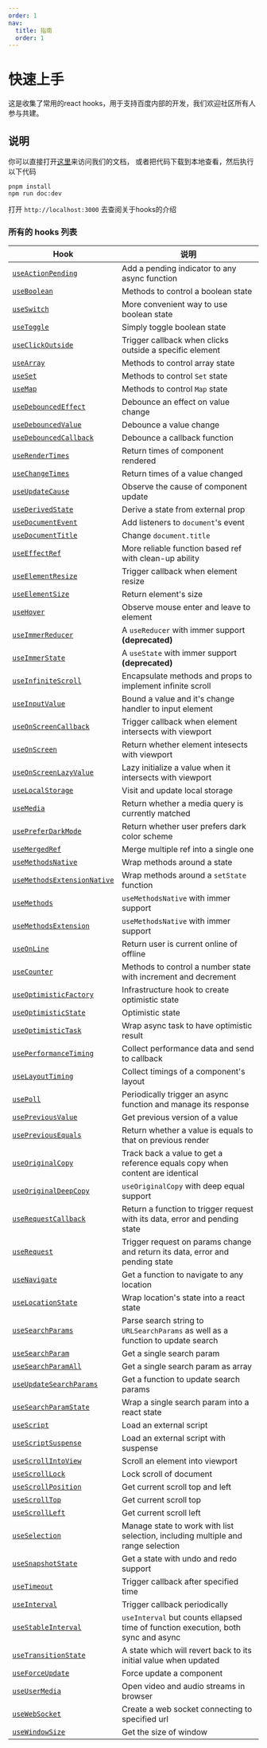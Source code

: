 ```yaml
---
order: 1
nav:
  title: 指南
  order: 1
---
```


# 快速上手

这是收集了常用的react hooks，用于支持百度内部的开发，我们欢迎社区所有人参与共建。

## 说明

你可以直接打开[这里](https://ecomfe.github.io/react-hooks)来访问我们的文档，
或者把代码下载到本地查看，然后执行以下代码

```
pnpm install
npm run doc:dev
```

打开 `http://localhost:3000` 去查阅关于hooks的介绍

### 所有的 hooks 列表

| Hook | 说明 |
| ---- | ----------- |
| [`useActionPending`](#/hook/action-pending/use-action-pending) | Add a pending indicator to any async function |
| [`useBoolean`](#/hook/boolean/use-boolean) | Methods to control a boolean state |
| [`useSwitch`](#/hook/boolean/use-switch) | More convenient way to use boolean state |
| [`useToggle`](#/hook/boolean/use-toggle) | Simply toggle boolean state |
| [`useClickOutside`](#/hook/click-outside/use-click-outside) | Trigger callback when clicks outside a specific element |
| [`useArray`](#/hook/collection/use-array) | Methods to control array state |
| [`useSet`](#/hook/collection/use-set) | Methods to control `Set` state |
| [`useMap`](#/hook/collection/use-map) | Methods to control `Map` state |
| [`useDebouncedEffect`](#/hook/debounce/use-debounced-effect) | Debounce an effect on value change |
| [`useDebouncedValue`](#/hook/debounce/use-debounced-value) | Debounce a value change |
| [`useDebouncedCallback`](#/hook/debounce/use-debounced-callback) | Debounce a callback function |
| [`useRenderTimes`](#/hook/debug/use-render-times) | Return times of component rendered |
| [`useChangeTimes`](#/hook/debug/use-change-times) | Return times of a value changed |
| [`useUpdateCause`](#/hook/debug/use-update-cause) | Observe the cause of component update |
| [`useDerivedState`](#/hook/derived-state/use-derived-state) | Derive a state from external prop |
| [`useDocumentEvent`](#/hook/document-event/use-document-event) | Add listeners to `document`'s event |
| [`useDocumentTitle`](#/hook/document-title/use-document-title) | Change `document.title` |
| [`useEffectRef`](#/hook/effect-ref/use-effect-ref) | More reliable function based ref with clean-up ability |
| [`useElementResize`](#/hook/element-size/use-element-resize) | Trigger callback when element resize |
| [`useElementSize`](#/hook/element-size/use-element-size) | Return element's size |
| [`useHover`](#/hook/hover/use-hover) | Observe mouse enter and leave to element |
| [`useImmerReducer`](#/hook/immer/use-immer-reducer) | A `useReducer` with immer support **(deprecated)** |
| [`useImmerState`](#/hook/immer/use-immer-state) | A `useState` with immer support **(deprecated)** |
| [`useInfiniteScroll`](#/hook/infinite-scroll/use-infinite-scroll) | Encapsulate methods and props to implement infinite scroll |
| [`useInputValue`](#/hook/input-value/use-input-value) | Bound a value and it's change handler to input element |
| [`useOnScreenCallback`](#/hook/intersection/use-on-screen-callback) | Trigger callback when element intersects with viewport |
| [`useOnScreen`](#/hook/intersection/use-on-screen) | Return whether element intesects with viewport |
| [`useOnScreenLazyValue`](#/hook/intersection/use-on-screen-lazy-value) | Lazy initialize a value when it intersects with viewport |
| [`useLocalStorage`](#/hook/local-storage/use-local-storage) | Visit and update local storage |
| [`useMedia`](#/hook/media/use-media) | Return whether a media query is currently matched |
| [`usePreferDarkMode`](#/hook/media/use-prefer-dark-mode) | Return whether user prefers dark color scheme |
| [`useMergedRef`](#/hook/merged-ref/use-merged-ref) | Merge multiple ref into a single one |
| [`useMethodsNative`](#/hook/methods/use-methods-native) | Wrap methods around a state |
| [`useMethodsExtensionNative`](#/hook/methods/use-methods-extension-native) | Wrap methods around a `setState` function |
| [`useMethods`](#/hook/methods/use-methods) | `useMethodsNative` with immer support |
| [`useMethodsExtension`](#/hook/methods/use-methods-extension) | `useMethodsNative` with immer support |
| [`useOnLine`](#/hook/network/use-on-line) | Return user is current online of offline |
| [`useCounter`](#/hook/number/use-counter) | Methods to control a number state with increment and decrement |
| [`useOptimisticFactory`](#/hook/optimistic/use-optimistic-factory) | Infrastructure hook to create optimistic state |
| [`useOptimisticState`](#/hook/optimistic/use-optimistic-state) | Optimistic state |
| [`useOptimisticTask`](#/hook/optimistic/use-optimistic-task) | Wrap async task to have optimistic result |
| [`usePerformanceTiming`](#/hook/performance/use-performance-timing) | Collect performance data and send to callback |
| [`useLayoutTiming`](#/hook/performance/use-layout-timing) | Collect timings of a component's layout |
| [`usePoll`](#/hook/poll/use-poll) | Periodically trigger an async function and manage its response |
| [`usePreviousValue`](#/hook/previous-value/use-previous-value) | Get previous version of a value |
| [`usePreviousEquals`](#/hook/previous-value/use-previous-equals) | Return whether a value is equals to that on previous render |
| [`useOriginalCopy`](#/hook/previous-value/use-original-copy) | Track back a value to get a reference equals copy when content are identical |
| [`useOriginalDeepCopy`](#/hook/previous-value/use-original-deep-copy) | `useOriginalCopy` with deep equal support |
| [`useRequestCallback`](#/hook/request/use-request-callback) | Return a function to trigger request with its data, error and pending state |
| [`useRequest`](#/hook/request/use-request) | Trigger request on params change and return its data, error and pending state |
| [`useNavigate`](#/hook/router/use-navigate) | Get a function to navigate to any location |
| [`useLocationState`](#/hook/router/use-location-state) | Wrap location's state into a react state |
| [`useSearchParams`](#/hook/router/use-search-params) | Parse search string to `URLSearchParams` as well as a function to update search |
| [`useSearchParam`](#/hook/router/use-search-param) | Get a single search param |
| [`useSearchParamAll`](#/hook/router/use-search-param-all) | Get a single search param as array |
| [`useUpdateSearchParams`](#/hook/router/use-update-search-params) | Get a function to update search params |
| [`useSearchParamState`](#/hook/router/use-search-param-state) | Wrap a single search param into a react state |
| [`useScript`](#/hook/script/use-script) | Load an external script |
| [`useScriptSuspense`](#/hook/script/use-script-suspense) | Load an external script with suspense |
| [`useScrollIntoView`](#/hook/scroll-into-view/use-scroll-into-view) | Scroll an element into viewport |
| [`useScrollLock`](#/hook/scroll-lock/use-scroll-lock) | Lock scroll of document |
| [`useScrollPosition`](#/hook/scroll-position/use-scroll-position) | Get current scroll top and left |
| [`useScrollTop`](#/hook/scroll-position/use-scroll-top) | Get current scroll top |
| [`useScrollLeft`](#/hook/scroll-position/use-scroll-left) | Get current scroll left |
| [`useSelection`](#/hook/selection/use-selection) | Manage state to work with list selection, including multiple and range selection |
| [`useSnapshotState`](#/hook/snapshot/use-snapshot-state) | Get a state with undo and redo support |
| [`useTimeout`](#/hook/timeout/use-timeout) | Trigger callback after specified time |
| [`useInterval`](#/hook/timeout/use-interval) | Trigger callback periodically |
| [`useStableInterval`](#/hook/timeout/use-stable-interval) | `useInterval` but counts ellapsed time of function execution, both sync and async |
| [`useTransitionState`](#/hook/transition-state/use-transition-state) | A state which will revert back to its initial value when updated |
| [`useForceUpdate`](#/hook/update/use-force-update) | Force update a component |
| [`useUserMedia`](#/hook/user-media/use-user-media) | Open video and audio streams in browser |
| [`useWebSocket`](#/hook/web-socket/use-web-socket) | Create a web socket connecting to specified url |
| [`useWindowSize`](#/hook/window-size/use-window-size) | Get the size of window |
